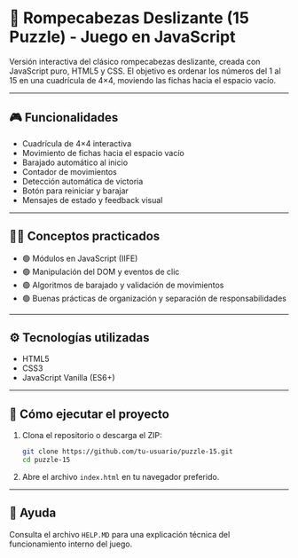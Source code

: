# 🧩 Rompecabezas Deslizante (15 Puzzle) - Juego en JavaScript

Versión interactiva del clásico rompecabezas deslizante, creada con JavaScript puro, HTML5 y CSS. El objetivo es ordenar los números del 1 al 15 en una cuadrícula de 4×4, moviendo las fichas hacia el espacio vacío.

---

## 🎮 Funcionalidades

- Cuadrícula de 4×4 interactiva
- Movimiento de fichas hacia el espacio vacío
- Barajado automático al inicio
- Contador de movimientos
- Detección automática de victoria
- Botón para reiniciar y barajar
- Mensajes de estado y feedback visual

---

## 🧑‍💻 Conceptos practicados

- 🟢 Módulos en JavaScript (IIFE)
- 🟢 Manipulación del DOM y eventos de clic
- 🟢 Algoritmos de barajado y validación de movimientos
- 🟢 Buenas prácticas de organización y separación de responsabilidades

---

## ⚙️ Tecnologías utilizadas

- HTML5
- CSS3
- JavaScript Vanilla (ES6+)

---

## 🚀 Cómo ejecutar el proyecto

1. Clona el repositorio o descarga el ZIP:
   ```bash
   git clone https://github.com/tu-usuario/puzzle-15.git
   cd puzzle-15
   ```
2. Abre el archivo `index.html` en tu navegador preferido.

---

## 📄 Ayuda

Consulta el archivo `HELP.MD` para una explicación técnica del funcionamiento interno del juego. 